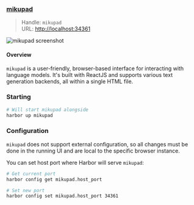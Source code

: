 ### [mikupad](https://github.com/lmg-anon/mikupad)

> Handle: `mikupad`<br/>
> URL: [http://localhost:34361](http://localhost:34361)

![mikupad screenshot](mikupad.png)

#### Overview

`mikupad` is a user-friendly, browser-based interface for interacting with language models. It's built with ReactJS and supports various text generation backends, all within a single HTML file.

### Starting

```bash
# Will start mikupad alongside
harbor up mikupad
```

### Configuration

`mikupad` does not support external configuration, so all changes must be done in the running UI and are local to the specific browser instance.

You can set host port where Harbor will serve `mikupad`:

```bash
# Get current port
harbor config get mikupad.host_port

# Set new port
harbor config set mikupad.host_port 34361
```